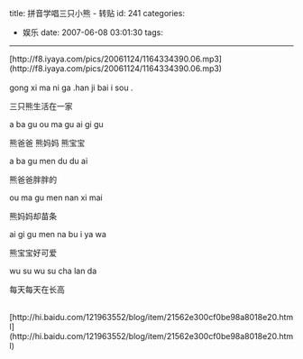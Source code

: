 title: 拼音学唱三只小熊 - 转贴
id: 241
categories:
  - 娱乐
date: 2007-06-08 03:01:30
tags:
---

<div id="msgcns!9697D6160EFEBC17!1092" class="bvMsg"><div>[http://f8.iyaya.com/pics/20061124/1164334390.06.mp3](http://f8.iyaya.com/pics/20061124/1164334390.06.mp3)</div>
<div> </div>
<div>gong xi ma ni ga .han ji bai i sou . 

三只熊生活在一家 

a ba gu ou ma gu ai gi gu 

熊爸爸 熊妈妈 熊宝宝 

a ba gu men du du ai 

熊爸爸胖胖的 

ou ma gu men nan xi mai 

熊妈妈却苗条 

ai gi gu men na bu i ya wa 

熊宝宝好可爱 

wu su wu su cha lan da 

每天每天在长高 </div>
<div> </div>
<div>[http://hi.baidu.com/121963552/blog/item/21562e300cf0be98a8018e20.html](http://hi.baidu.com/121963552/blog/item/21562e300cf0be98a8018e20.html)</div></div>
